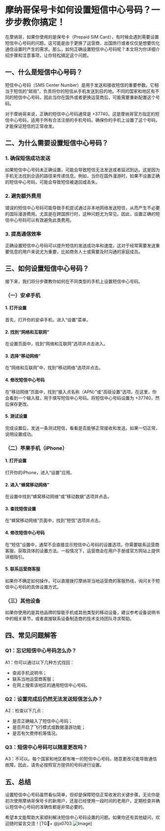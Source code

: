 # 摩纳哥保号卡如何设置短信中心号码？一步步教你搞定！

在摩纳哥，如果你使用的是保号卡（Prepaid SIM Card），有时候会遇到需要设置短信中心号码的问题。这可能是由于更换了运营商、出国旅行或者仅仅是想要优化通信设置时产生的需求。那么，如何正确设置短信中心号码呢？本文将为你详细介绍步骤和注意事项，让你轻松搞定这个问题。

## 一、什么是短信中心号码？

短信中心号码（SMS Center Number）是用于发送和接收短信的重要参数。它相当于短信的“邮局”，负责将你的短信从手机发送到目的地。不同的国家和地区有不同的短信中心号码，因此当你在国外或者更换运营商后，可能需要重新配置这个号码。

对于摩纳哥来说，正确的短信中心号码通常是 +37740。这是摩纳哥官方指定的短信中心号码，适用于所有合法注册的手机号码。确保你的手机上设置了这个号码，才能保证短信的正常收发。

## 二、为什么需要设置短信中心号码？

### 1. 确保短信成功发送
如果短信中心号码未正确设置，可能会导致短信无法发送或者延迟到达。这是因为手机无法找到合适的路径来传递信息。例如，当你在国外漫游时，如果不设置正确的短信中心号码，可能会导致短信被退回或丢失。

### 2. 避免额外费用
错误的短信中心号码可能导致手机尝试通过非本地网络发送短信，从而产生不必要的国际漫游费用。尤其是在跨国旅行时，这种问题尤为常见。因此，设置正确的短信中心号码可以有效避免此类费用。

### 3. 提高通信效率
正确设置短信中心号码可以提升短信的发送成功率和速度。这对于经常需要发送重要信息的用户来说尤为重要，比如商务人士或需要及时沟通的家庭成员。

## 三、如何设置短信中心号码？

接下来，我们将分步骤教你如何在不同类型的手机上设置短信中心号码。

### （一）安卓手机

#### 1. 打开设置
首先，打开你的安卓手机，进入“设置”菜单。

#### 2. 找到“网络和互联网”
在设置页面中，找到“网络和互联网”选项并点击进入。

#### 3. 选择“移动网络”
在“网络和互联网”中，找到“移动网络”选项并点击。

#### 4. 修改短信中心号码
在“移动网络”页面中，找到“接入点名称（APN）”或“高级设置”选项。在这里，你会看到一个输入框，用于填写短信中心号码。将短信中心号码设置为 +37740，然后保存更改。

#### 5. 测试设置
完成设置后，发送一条测试短信，看看是否能够正常接收和发送。如果一切正常，说明设置成功。

### （二）苹果手机（iPhone）

#### 1. 打开设置
打开你的iPhone，进入“设置”应用。

#### 2. 进入“蜂窝移动网络”
在设置中找到“蜂窝移动网络”或“移动数据”选项并点击。

#### 3. 查找短信设置
在“蜂窝移动网络”页面中，找到“短信”选项并点击。

#### 4. 修改短信中心号码
在“短信”设置中，通常不会直接显示短信中心号码的设置选项。你需要联系运营商客服，获取具体的设置方法。一般情况下，运营商会在用户手册或官方网站上提供详细指引。

#### 5. 联系运营商客服
如果你不确定如何操作，可以直接拨打摩纳哥当地运营商的客服热线，询问关于短信中心号码的具体设置方式。

### （三）其他设备

如果你使用的是其他品牌的智能手机或其他类型的移动设备，建议参考设备说明书中的相关章节，或者直接联系设备制造商的技术支持团队寻求帮助。

## 四、常见问题解答

### Q1：忘记短信中心号码怎么办？
A1：你可以通过以下几种方式找回：
- 查阅手机说明书；
- 联系当地运营商客服；
- 在网上搜索该地区的通用短信中心号码。

### Q2：设置完成后仍然无法发送短信怎么办？
A2：检查以下几点：
- 是否正确输入了短信中心号码；
- 是否开启了飞行模式或数据漫游功能；
- 是否有欠费停机等情况。

### Q3：短信中心号码可以随意更改吗？
A3：不可以。每个国家和地区都有唯一的短信中心号码，随意更改可能导致通信故障。因此，请务必按照官方提供的号码进行设置。

## 五、总结

设置短信中心号码虽然看似简单，但却是保障短信正常收发的关键步骤。无论你是初次使用摩纳哥保号卡的新用户，还是已经使用一段时间的老用户，定期检查并确认短信中心号码的准确性都是非常必要的。

希望本文能帮助大家顺利解决短信中心号码设置的问题。如果你还有其他疑问，欢迎随时留言交流！[TG💪+ @jx0703 ![Image](https://github.com/user-attachments/assets/dbca1d08-cadb-493c-b0ec-ad6f7a83f270)]
